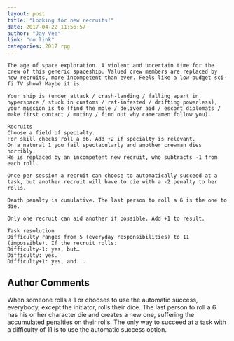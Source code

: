 ```yaml
---
layout: post
title: "Looking for new recruits!"
date: 2017-04-22 11:56:57
author: "Jay Vee"
link: "no link"
categories: 2017 rpg
---
```

```
The age of space exploration. A violent and uncertain time for the crew of this generic spaceship. Valued crew members are replaced by new recruits, more incompetent than ever. Feels like a low budget sci-fi TV show? Maybe it is.

Your ship is (under attack / crash-landing / falling apart in hyperspace / stuck in customs / rat-infested / drifting powerless), your mission is to (find the mole / deliver aid / escort diplomats / make first contact / mutiny / find out why cameramen follow you).

Recruits
Choose a field of specialty.
For skill checks roll a d6. Add +2 if specialty is relevant.
On a natural 1 you fail spectacularly and another crewman dies horribly.
He is replaced by an incompetent new recruit, who subtracts -1 from each roll.

Once per session a recruit can choose to automatically succeed at a task, but another recruit will have to die with a -2 penalty to her rolls.

Death penalty is cumulative. The last person to roll a 6 is the one to die.

Only one recruit can aid another if possible. Add +1 to result.

Task resolution
Difficulty ranges from 5 (everyday responsibilities) to 11 (impossible). If the recruit rolls:
Difficulty-1: yes, but…
Difficulty: yes.
Difficulty+1: yes, and...
```
## Author Comments 

When someone rolls a 1 or chooses to use the automatic success, everybody, except the initiator, rolls their dice. The last person to roll a 6 has his or her character die and creates a new one, suffering the accumulated penalties on their rolls.
The only way to succeed at a task with a difficulty of 11 is to use the automatic success option.
